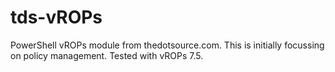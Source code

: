 # tds-vROPs
PowerShell vROPs module from thedotsource.com. This is initially focussing on policy management. Tested with vROPs 7.5.

